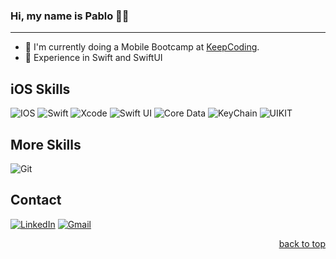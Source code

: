 ### Hi, my name is Pablo 👋😁

<hr>

- 📖 I'm currently doing a Mobile Bootcamp at [KeepCoding](https://keepcoding.io/).
- 🌱 Experience in Swift and SwiftUI

## iOS Skills

![IOS](https://img.shields.io/static/v1?style=for-the-badge&message=IOS&color=222222&logo=Apple&logoColor=white&label=)
![Swift](https://img.shields.io/static/v1?style=for-the-badge&message=Swift&color=orange&logo=Swift&logoColor=white&label=)
![Xcode](https://img.shields.io/static/v1?style=for-the-badge&message=Xcode&color=grey&logo=Xcode&logoColor=blue&label=)
![Swift UI](https://img.shields.io/static/v1?style=for-the-badge&message=Swift-UI&color=grey&logo=Swift&logoColor=blue&label=)
![Core Data](https://img.shields.io/static/v1?style=for-the-badge&message=CoreData&color=blue&logo=Sql&logoColor=blue&label=)
![KeyChain](https://img.shields.io/static/v1?style=for-the-badge&message=KeyChain&color=black&logo=Key&logoColor=blue&label=)
![UIKIT](https://img.shields.io/static/v1?style=for-the-badge&message=UIKit&color=white&logo=UIKit&logoColor=blue&label=)

## More Skills

![Git](https://img.shields.io/static/v1?style=for-the-badge&message=Git&color=F05032&logo=Git&logoColor=FFFFFF&label=)

## Contact

[![LinkedIn][linkedin-shield]][linkedin-url] [![Gmail][gmail-shield]][gmail-url]


<p align="right"><a href="#top">back to top</a></p>


<!-- MARKDOWN LINKS & IMAGES -->
<!-- https://www.markdownguide.org/basic-syntax/#reference-style-links -->
[linkedin-shield]: https://img.shields.io/static/v1?style=for-the-badge&message=LinkedIn&color=0A66C2&logo=LinkedIn&logoColor=FFFFFF&label=
[linkedin-url]: https://www.linkedin.com/in/pablo-mar%C3%ADn-gallardo-26677b257/
[gmail-shield]: https://img.shields.io/static/v1?style=for-the-badge&message=Gmail&color=EA4335&logo=Gmail&logoColor=FFFFFF&label=
[gmail-url]: mailto:pablomaringallardo17@gmail.com
[Medium]: https://img.shields.io/static/v1?style=for-the-badge&message=Medium&color=000000&logo=Medium&logoColor=FFFFFF&label=
[medium-shield]: https://img.shields.io/static/v1?style=for-the-badge&message=Medium&color=000000&logo=Medium&logoColor=FFFFFF&label=
[medium-url]: https://medium.com/@yagomuros1
[stack-shield]: https://img.shields.io/static/v1?style=for-the-badge&message=Stack+Overflow&color=F58025&logo=Stack+Overflow&logoColor=FFFFFF&label=
[stack-url]: https://stackoverflow.com/users/11921311/yago-rey
